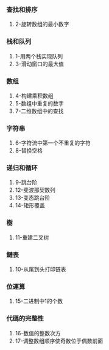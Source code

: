 ### 查找和排序
1. 2-旋转数组的最小数字


### 栈和队列
1. 1-用两个栈实现队列
2. 3-滑动窗口的最大值


### 数组
1. 4-构建乘积数组
2. 5-数组中重复的数字
3. 7-二维数组中的查找

### 字符串
1. 6-字符流中第一个不重复的字符
2. 8-替换空格

### 递归和循环
1. 9-跳台阶
2. 12-斐波那契数列
3. 13-变态跳台阶
4. 14-矩形覆盖

### 樹
1. 11-重建二叉树

### 鏈表
1. 10-从尾到头打印链表

### 位運算
1. 15-二进制中1的个数

### 代碼的完整性
1. 16-数值的整数次方
2. 17-调整数组顺序使奇数位于偶数前面
